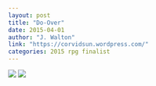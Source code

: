 ```yaml
---
layout: post
title: "Do-Over"
date: 2015-04-01
author: "J. Walton"
link: "https://corvidsun.wordpress.com/"
categories: 2015 rpg finalist
---
```


![]({{site.url}}/2015images/DoOver.jpg)
![]({{site.url}}/2015images/DoOver2.jpg)

